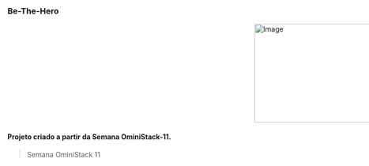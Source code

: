 ### Be-The-Hero

<img alt="Image" width="300" height="200" style="display: flex; margin-left:500px" src="https://user-images.githubusercontent.com/62043171/78095946-bbc56100-73ae-11ea-9d05-2de546dc84de.png" />



#### Projeto criado a partir da Semana OminiStack-11.

> Semana OminiStack 11


